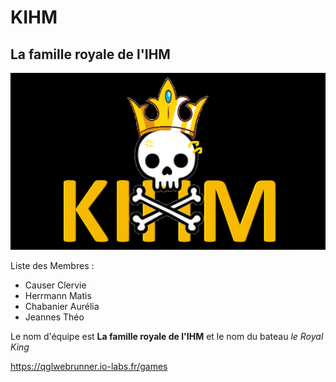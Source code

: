 # KIHM
## La famille royale de l'IHM

![Drapeau](flag.png)

Liste des Membres :
<ul>
<li>Causer Clervie</li>
<li>Herrmann Matis</li>
<li>Chabanier Aurélia</li>
<li>Jeannes Théo</li>
</ul>

Le nom d'équipe est <b>La famille royale de l'IHM</b> et le nom du bateau <em> le Royal King </em>

https://qglwebrunner.io-labs.fr/games
